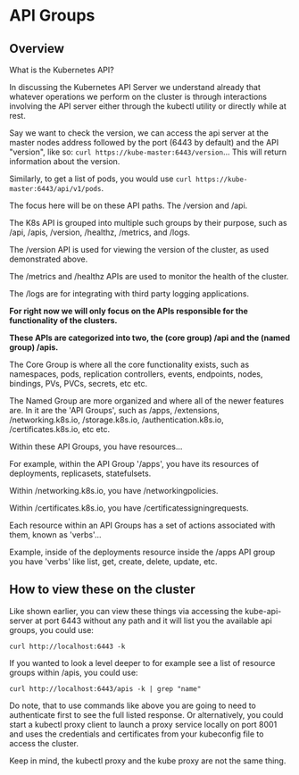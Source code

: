 # API Groups

## Overview

What is the Kubernetes API?

In discussing the Kubernetes API Server we understand already that whatever operations we perform on the cluster is through interactions involving the API server either through the kubectl utility or directly while at rest.

Say we want to check the version, we can access the api server at the master nodes address followed by the port (6443 by default) and the API "version", like so: `curl https://kube-master:6443/version`... This will return information about the version.

Similarly, to get a list of pods, you would use `curl https://kube-master:6443/api/v1/pods`.

The focus here will be on these API paths. The /version and /api.

The K8s API is grouped into multiple such groups by their purpose, such as /api, /apis, /version, /healthz, /metrics, and /logs.

The /version API is used for viewing the version of the cluster, as used demonstrated above.

The /metrics and /healthz APIs are used to monitor the health of the cluster.

The /logs are for integrating with third party logging applications.

__For right now we will only focus on the APIs responsible for the functionality of the clusters.__

__These APIs are categorized into two, the (core group) /api and the (named group) /apis.__

The Core Group is where all the core functionality exists, such as namespaces, pods, replication controllers, events, endpoints, nodes, bindings, PVs, PVCs, secrets, etc etc.

The Named Group are more organized and where all of the newer features are. In it are the 'API Groups', such as /apps, /extensions, /networking.k8s.io, /storage.k8s.io, /authentication.k8s.io, /certificates.k8s.io, etc etc.

Within these API Groups, you have resources...

For example, within the API Group '/apps', you have its resources of deployments, replicasets, statefulsets.

Within /networking.k8s.io, you have /networkingpolicies.

Within /certificates.k8s.io, you have /certificatessigningrequests.

Each resource within an API Groups has a set of actions associated with them, known as 'verbs'...

Example, inside of the deployments resource inside the /apps API group you have 'verbs' like list, get, create, delete, update, etc.

## How to view these on the cluster

Like shown earlier, you can view these things via accessing the kube-api-server at port 6443 without any path and it will list you the available api groups, you could use:

`curl http://localhost:6443 -k`

If you wanted to look a level deeper to for example see a list of resource groups within /apis, you could use:

`curl http://localhost:6443/apis -k | grep "name"`

Do note, that to use commands like above you are going to need to authenticate first to see the full listed response. Or alternatively, you could start a kubectl proxy client to launch a proxy service locally on port 8001 and uses the credentials and certificates from your kubeconfig file to access the cluster.

Keep in mind, the kubectl proxy and the kube proxy are not the same thing.